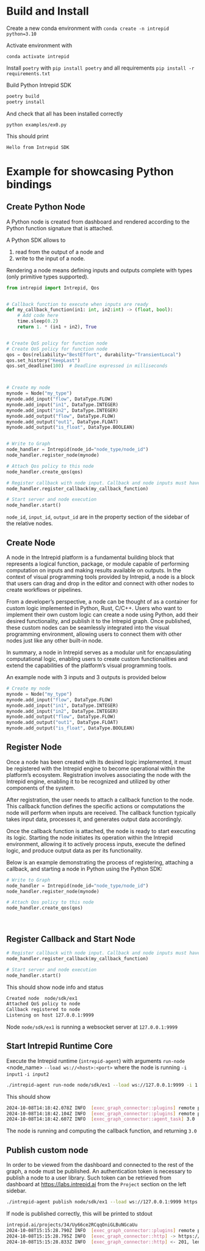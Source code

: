 # Build and Install


Create a new conda environment with `conda create -n intrepid python=3.10`

Activate environment with

```
conda activate intrepid
```

Install `poetry` with `pip install poetry` and all requirements `pip install -r requirements.txt`

Build Python Intrepid SDK

```Bash
poetry build
poetry install
```
And check that all has been installed correctly

```
python examples/ex0.py
```

This should print

```
Hello from Intrepid SDK
```


<!-- `python3 -m websockets ws://localhost:9999/` -->



# Example for showcasing Python bindings

## Create Python Node

A Python node is created from dashboard and rendered according to the Python function signature that is attached.

A Python SDK allows to
1. read from the output of a node and
2. write to the input of a node.

Rendering a node means defining inputs and outputs complete with types (only primitive types supported).

```Python
from intrepid import Intrepid, Qos


# Callback function to execute when inputs are ready
def my_callback_function(in1: int, in2:int) -> (float, bool):
    # Add code here
    time.sleep(0.2)
    return 1. * (in1 + in2), True


# Create QoS policy for function node
# Create QoS policy for function node
qos = Qos(reliability="BestEffort", durability="TransientLocal")
qos.set_history("KeepLast")
qos.set_deadline(100)  # Deadline expressed in milliseconds



# Create my node
mynode = Node("my_type")
mynode.add_input("flow", DataType.FLOW)
mynode.add_input("in1", DataType.INTEGER)
mynode.add_input("in2", DataType.INTEGER)
mynode.add_output("flow", DataType.FLOW)
mynode.add_output("out1", DataType.FLOAT)
mynode.add_output("is_float", DataType.BOOLEAN)


# Write to Graph
node_handler = Intrepid(node_id="node_type/node_id")
node_handler.register_node(mynode)

# Attach Qos policy to this node
node_handler.create_qos(qos)

# Register callback with node input. Callback and node inputs must have the same signature (same number/name/type)
node_handler.register_callback(my_callback_function)

# Start server and node execution
node_handler.start()
```

`node_id`, `input_id`, `output_id` are in the property section of the sidebar of the relative nodes.



## Create Node

A node in the Intrepid platform is a fundamental building block that represents a logical function, package, or module capable of performing computation on inputs and making results available on outputs. In the context of visual programming tools provided by Intrepid, a node is a block that users can drag and drop in the editor and connect with other nodes to create workflows or pipelines.

From a developer’s perspective, a node can be thought of as a container for custom logic implemented in Python, Rust, C/C++. Users who want to implement their own custom logic can create a node using Python, add their desired functionality, and publish it to the Intrepid graph. Once published, these custom nodes can be seamlessly integrated into the visual programming environment, allowing users to connect them with other nodes just like any other built-in node.

In summary, a node in Intrepid serves as a modular unit for encapsulating computational logic, enabling users to create custom functionalities and extend the capabilities of the platform’s visual programming tools.

An example node with 3 inputs and 3 outputs is provided below

```Python
# Create my node
mynode = Node("my_type")
mynode.add_input("flow", DataType.FLOW)
mynode.add_input("in1", DataType.INTEGER)
mynode.add_input("in2", DataType.INTEGER)
mynode.add_output("flow", DataType.FLOW)
mynode.add_output("out1", DataType.FLOAT)
mynode.add_output("is_float", DataType.BOOLEAN)
```


## Register Node

Once a node has been created with its desired logic implemented, it must be registered with the Intrepid engine to become operational within the platform’s ecosystem. Registration involves associating the node with the Intrepid engine, enabling it to be recognized and utilized by other components of the system.

After registration, the user needs to attach a callback function to the node. This callback function defines the specific actions or computations the node will perform when inputs are received. The callback function typically takes input data, processes it, and generates output data accordingly.

Once the callback function is attached, the node is ready to start executing its logic. Starting the node initiates its operation within the Intrepid environment, allowing it to actively process inputs, execute the defined logic, and produce output data as per its functionality.

Below is an example demonstrating the process of registering, attaching a callback, and starting a node in Python using the Python SDK:


```Python
# Write to Graph
node_handler = Intrepid(node_id="node_type/node_id")
node_handler.register_node(mynode)

# Attach Qos policy to this node
node_handler.create_qos(qos)
```
​
## Register Callback and Start Node

```Python
# Register callback with node input. Callback and node inputs must have the same signature (same number/name/type)
node_handler.register_callback(my_callback_function)

# Start server and node execution
node_handler.start()
```

This should show node info and status

```Bash
Created node  node/sdk/ex1
Attached QoS policy to node
Callback registered to node
Listening on host 127.0.0.1:9999

```

Node `node/sdk/ex1` is running a websocket server at `127.0.0.1:9999`



## Start Intrepid Runtime Core

Execute the Intrepid runtime (`intrepid-agent`) with arguments
`run-node` <node_name>
`--load ws://<host>:<port>` where the node is running
`-i input1`
`-i input2`


```Bash
./intrepid-agent run-node node/sdk/ex1 --load ws://127.0.0.1:9999 -i 1 -i 2
```

This should show

```Bash
2024-10-08T14:18:42.078Z INFO  [exec_graph_connector::plugins] remote plugin initialized: ws://127.0.0.1:9999
2024-10-08T14:18:42.104Z INFO  [exec_graph_connector::plugins] remote plugin initialized: ws://127.0.0.1:9999
2024-10-08T14:18:42.607Z INFO  [exec_graph_connector::agent_task] 3.0

```

The node is running and computing the callback function, and returning `3.0`

## Publish custom node

In order to be viewed from the dashboard and connected to the rest of the graph, a node must be published.
An authentication token is necessary to publish a node to a user library. Such token can be retrieved from dashboard at https://labs.intrepid.ai from the `Project` section on the left sidebar.


```Bash
./intrepid-agent publish node/sdk/ex1 --load ws://127.0.0.1:9999 https://labs.

```

If node is published correctly, this will be printed to stdout

```Bash
intrepid.ai/projects/34/Uy66ce2RCqqOniGLBuNGcaUu
2024-10-08T15:15:28.790Z INFO  [exec_graph_connector::plugins] remote plugin initialized: ws://127.0.0.1:9999
2024-10-08T15:15:28.795Z INFO  [exec_graph_connector::http] -> https://labs.intrepid.ai/api/nodes/sdk
2024-10-08T15:15:28.833Z INFO  [exec_graph_connector::http] <- 201, length: 43
```
